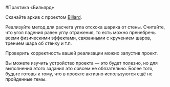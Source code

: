 #Практика «Бильярд»

Скачайте архив с проектом [Billard](https://api.ulearn.me/slides/BasicProgramming/e191b760-98cd-4d54-981a-971f0b4e319d/exercise/student-zip/Billiards.csproj.zip).

Реализуйте метод для расчета угла отскока шарика от стены. Считайте, что угол падения равен углу отражения, то есть можно пренебречь всеми 
физическими эффектами, связанными с кручением шаров, трением шара об стенку и т.п.

Проверить корректность вашей реализации можно запустив проект.

Вы можете изучить устройство проекта — это будет полезно, но для выполнения этого задания это совсем не обязательно.
Более того, будьте готовы к тому, что в проекте активно используются ещё не пройденные темы.


